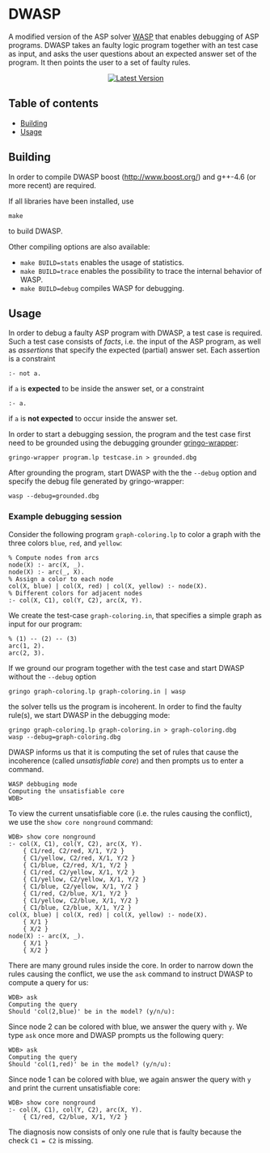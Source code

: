 # DWASP
A modified version of the ASP solver [WASP](https://github.com/alviano/wasp) that enables debugging of ASP programs. DWASP takes an faulty logic program together with an test case as input, and asks the user questions about an expected answer set of the program. It then points the user to a set of faulty rules.

<p align="center">
<a href="https://github.com/gaste/dwasp/releases/latest"><img src="https://img.shields.io/github/release/gaste/dwasp.svg" alt="Latest Version"></img></a>
</p>

## Table of contents
 - [Building](#building)
 - [Usage](#usage)
 
## Building
In order to compile DWASP boost (http://www.boost.org/) and g++-4.6 (or more recent) are required.

If all libraries have been installed, use
```
make
```
to build DWASP.

Other compiling options are also available:
 * `make BUILD=stats` enables the usage of statistics.
 * `make BUILD=trace` enables the possibility to trace the internal behavior of WASP.
 * `make BUILD=debug` compiles WASP for debugging.

## Usage
In order to debug a faulty ASP program with DWASP, a test case is required. Such a test case consists of *facts*, i.e. the input of the ASP program, as well as *assertions* that specify the expected (partial) answer set. Each assertion is a constraint
```
:- not a.
```
if `a` is **expected** to be inside the answer set, or a constraint
```
:- a.
```
if `a` is **not expected** to occur inside the answer set.

In order to start a debugging session, the program and the test case first need to be grounded using the debugging grounder [gringo-wrapper](https://github.com/gaste/gringo-wrapper):
```
gringo-wrapper program.lp testcase.in > grounded.dbg
```
After grounding the program, start DWASP with the the `--debug` option and specify the debug file generated by gringo-wrapper:
```
wasp --debug=grounded.dbg
```

### Example debugging session
Consider the following program `graph-coloring.lp` to color a graph with the three colors `blue`, `red`, and `yellow`:
```
% Compute nodes from arcs
node(X) :- arc(X, _).
node(X) :- arc(_, X).
% Assign a color to each node
col(X, blue) | col(X, red) | col(X, yellow) :- node(X).
% Different colors for adjacent nodes
:- col(X, C1), col(Y, C2), arc(X, Y).
```

We create the test-case `graph-coloring.in`, that specifies a simple graph as input for our program:
```
% (1) -- (2) -- (3)
arc(1, 2).
arc(2, 3).
```
If we ground our program together with the test case and start DWASP without the `--debug` option
```
gringo graph-coloring.lp graph-coloring.in | wasp
```
the solver tells us the program is incoherent. In order to find the faulty rule(s), we start DWASP in the debugging mode:
```
gringo graph-coloring.lp graph-coloring.in > graph-coloring.dbg
wasp --debug=graph-coloring.dbg
```
DWASP informs us that it is computing the set of rules that cause the incoherence (called *unsatisfiable core*) and then prompts us to enter a command.
```
WASP debbuging mode
Computing the unsatisfiable core
WDB>
```
To view the current unsatisfiable core (i.e. the rules causing the conflict), we use the `show core nonground` command:
```
WDB> show core nonground
:- col(X, C1), col(Y, C2), arc(X, Y).
    { C1/red, C2/red, X/1, Y/2 }
    { C1/yellow, C2/red, X/1, Y/2 }
    { C1/blue, C2/red, X/1, Y/2 }
    { C1/red, C2/yellow, X/1, Y/2 }
    { C1/yellow, C2/yellow, X/1, Y/2 }
    { C1/blue, C2/yellow, X/1, Y/2 }
    { C1/red, C2/blue, X/1, Y/2 }
    { C1/yellow, C2/blue, X/1, Y/2 }
    { C1/blue, C2/blue, X/1, Y/2 }
col(X, blue) | col(X, red) | col(X, yellow) :- node(X).
    { X/1 }
    { X/2 }
node(X) :- arc(X, _).
    { X/1 }
    { X/2 }
```
There are many ground rules inside the core. In order to narrow down the rules causing the conflict, we use the `ask` command to instruct DWASP to compute a query for us:
```
WDB> ask
Computing the query
Should 'col(2,blue)' be in the model? (y/n/u):
```
Since node 2 can be colored with blue, we answer the query with `y`. We type `ask` once more and DWASP prompts us the following query:
```
WDB> ask
Computing the query
Should 'col(1,red)' be in the model? (y/n/u):
```
Since node 1 can be colored with blue, we again answer the query with `y` and print the current unsatisfiable core:
```
WDB> show core nonground
:- col(X, C1), col(Y, C2), arc(X, Y).
    { C1/red, C2/blue, X/1, Y/2 }
```
The diagnosis now consists of only one rule that is faulty because the check `C1 = C2` is missing.